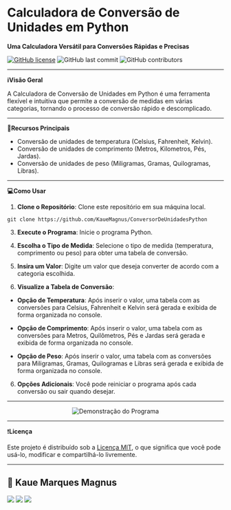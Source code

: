 # Calculadora de Conversão de Unidades em Python

**Uma Calculadora Versátil para Conversões Rápidas e Precisas**

[![GitHub license](https://img.shields.io/badge/License-MIT-blue.svg)](LICENSE)
![GitHub last commit](https://img.shields.io/github/last-commit/KaueMagnus/ConversorDeUnidadesPython)
![GitHub contributors](https://img.shields.io/github/contributors/KaueMagnus/ConversorDeUnidadesPython)

---

**ℹ️Visão Geral**

A Calculadora de Conversão de Unidades em Python é uma ferramenta flexível e intuitiva que permite a conversão de medidas em várias categorias, tornando o processo de conversão rápido e descomplicado. 

---

**🚀Recursos Principais**

- Conversão de unidades de temperatura (Celsius, Fahrenheit, Kelvin).
- Conversão de unidades de comprimento (Metros, Kilometros, Pés, Jardas).
- Conversão de unidades de peso (Miligramas, Gramas, Quilogramas, Libras).

---

**:computer:Como Usar**

1. **Clone o Repositório**: Clone este repositório em sua máquina local.
```
git clone https://github.com/KaueMagnus/ConversorDeUnidadesPython
```
3. **Execute o Programa**: Inicie o programa Python.
4. **Escolha o Tipo de Medida**: Selecione o tipo de medida (temperatura, comprimento ou peso) para obter uma tabela de conversão.

5. **Insira um Valor**: Digite um valor que deseja converter de acordo com a categoria escolhida.

6. **Visualize a Tabela de Conversão**:

- **Opção de Temperatura**: Após inserir o valor, uma tabela com as conversões para Celsius, Fahrenheit e Kelvin será gerada e exibida de forma organizada no console.

- **Opção de Comprimento**: Após inserir o valor, uma tabela com as conversões para Metros, Quilômetros, Pés e Jardas será gerada e exibida de forma organizada no console.

- **Opção de Peso**: Após inserir o valor, uma tabela com as conversões para Miligramas, Gramas, Quilogramas e Libras será gerada e exibida de forma organizada no console.

6. **Opções Adicionais**: Você pode reiniciar o programa após cada conversão ou sair quando desejar.

---

<p align="center">
  <img src="https://github.com/KaueMagnus/ConversorDeUnidadesPython/assets/122424590/3a4ab27c-6d80-4ca9-bfd1-1a62e2f8c9a7" alt="Demonstração do Programa">
</p>   

---

:exclamation:**Licença**

Este projeto é distribuído sob a [Licença MIT](LICENSE), o que significa que você pode usá-lo, modificar e compartilhá-lo livremente.

---

## :boy: Kaue Marques Magnus
[<img src="https://img.shields.io/badge/LinkedIn-0077B5?style=for-the-badge&logo=linkedin&logoColor=white" />](https://www.linkedin.com/in/kaue-marques-magnus-392866262/)
[<img src="https://img.shields.io/badge/GitHub-100000?style=for-the-badge&logo=github&logoColor=white" />](https://github.com/KaueMagnus)
[<img src="https://img.shields.io/badge/WhatsApp-25D366?style=for-the-badge&logo=whatsapp&logoColor=white" />](https://wa.me/5548996601083)

